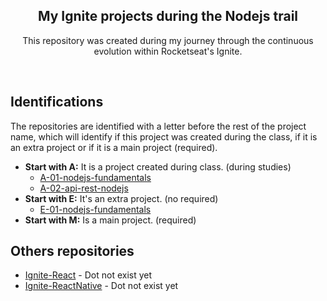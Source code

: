 <div align="center">
  <h2>
    <strong>
      My Ignite projects during the Nodejs trail
    </strong>
  </h2>

  <p>This repository was created during my journey through the continuous evolution within Rocketseat's Ignite.</p>
</div>

<br />

## Identifications

<p>The repositories are identified with a letter before the rest of the project name, which will identify if this project was created during the class, if it is an extra project or if it is a main project (required).</p>

- <strong>Start with A:</strong> It is a project created during class. (during studies)
  - [A-01-nodejs-fundamentals](https://github.com/SystemOfLima/ignite-nodejs/tree/main/A-01-nodejs-fundamentals)
  - [A-02-api-rest-nodejs](https://github.com/SystemOfLima/ignite-nodejs/tree/main/A-02-api-rest-nodejs)
- <strong>Start with E:</strong> It's an extra project. (no required)
  - [E-01-nodejs-fundamentals](https://github.com/SystemOfLima/ignite-nodejs/tree/main/E-01-nodejs-fundamentals)
- <strong>Start with M:</strong> Is a main project. (required)

## Others repositories

- [Ignite-React]() - Dot not exist yet
- [Ignite-ReactNative]() - Dot not exist yet

